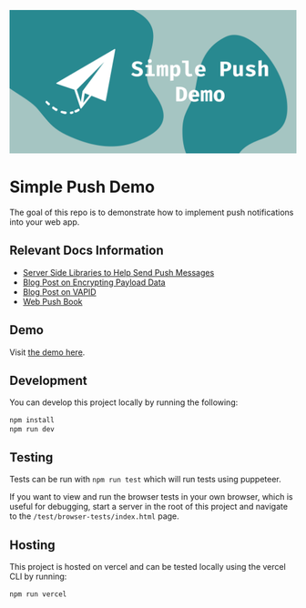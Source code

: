 ![Simple Push Demo title card with a paper airplane](./default-social.png)

# Simple Push Demo

The goal of this repo is to demonstrate how to implement push
notifications into your web app.

## Relevant Docs Information

- [Server Side Libraries to Help Send Push Messages ](https://github.com/web-push-libs/)
- [Blog Post on Encrypting Payload Data](https://developers.google.com/web/updates/2016/03/web-push-encryption)
- [Blog Post on VAPID](https://developers.google.com/web/updates/2016/07/web-push-interop-wins)
- [Web Push Book](https://web-push-book.gauntface.com)

## Demo

Visit [the demo here](https://simple-push-demo.vercel.app/).

## Development

You can develop this project locally by running the following:

```shell
npm install
npm run dev
```

## Testing

Tests can be run with `npm run test` which will run tests using puppeteer.

If you want to view and run the browser tests in your own browser, which
is useful for debugging, start a server in the root of this project and
navigate to the `/test/browser-tests/index.html` page.

## Hosting

This project is hosted on vercel and can be tested locally using the vercel
CLI by running:

```shell
npm run vercel
```
